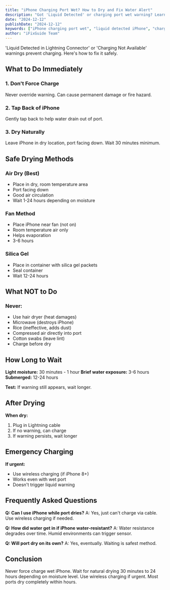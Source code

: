 ```yaml
---
title: "iPhone Charging Port Wet? How to Dry and Fix Water Alert"
description: "Got 'Liquid Detected' or charging port wet warning? Learn how to safely dry iPhone charging port and restore charging."
date: "2024-12-12"
publishDate: "2024-12-12"
keywords: ["iPhone charging port wet", "liquid detected iPhone", "charging port water", "dry charging port", "moisture detected"]
author: "iFixGuide Team"
---
```


'Liquid Detected in Lightning Connector' or 'Charging Not Available' warnings prevent charging. Here's how to fix it safely.

## What to Do Immediately

### 1. Don't Force Charge
Never override warning. Can cause permanent damage or fire hazard.

### 2. Tap Back of iPhone
Gently tap back to help water drain out of port.

### 3. Dry Naturally
Leave iPhone in dry location, port facing down. Wait 30 minutes minimum.

## Safe Drying Methods

### Air Dry (Best)
- Place in dry, room temperature area
- Port facing down
- Good air circulation
- Wait 1-24 hours depending on moisture

### Fan Method
- Place iPhone near fan (not on)
- Room temperature air only
- Helps evaporation
- 3-6 hours

### Silica Gel
- Place in container with silica gel packets
- Seal container
- Wait 12-24 hours

## What NOT to Do

### Never:
- Use hair dryer (heat damages)
- Microwave (destroys iPhone)
- Rice (ineffective, adds dust)
- Compressed air directly into port
- Cotton swabs (leave lint)
- Charge before dry

## How Long to Wait

**Light moisture:** 30 minutes - 1 hour
**Brief water exposure:** 3-6 hours  
**Submerged:** 12-24 hours

**Test:** If warning still appears, wait longer.

## After Drying

**When dry:**
1. Plug in Lightning cable
2. If no warning, can charge
3. If warning persists, wait longer

## Emergency Charging

**If urgent:**
- Use wireless charging (if iPhone 8+)
- Works even with wet port
- Doesn't trigger liquid warning

## Frequently Asked Questions

**Q: Can I use iPhone while port dries?**
A: Yes, just can't charge via cable. Use wireless charging if needed.

**Q: How did water get in if iPhone water-resistant?**
A: Water resistance degrades over time. Humid environments can trigger sensor.

**Q: Will port dry on its own?**
A: Yes, eventually. Waiting is safest method.

## Conclusion
Never force charge wet iPhone. Wait for natural drying 30 minutes to 24 hours depending on moisture level. Use wireless charging if urgent. Most ports dry completely within hours.
